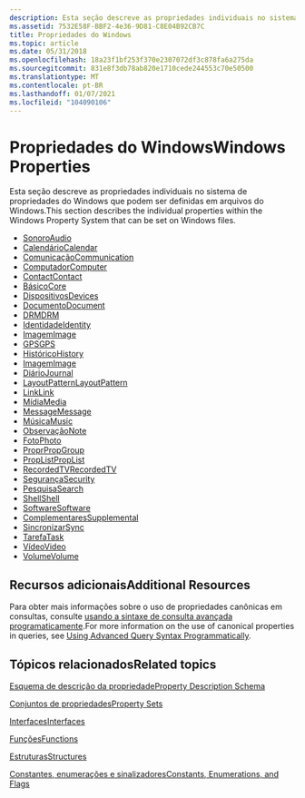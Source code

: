 ```yaml
---
description: Esta seção descreve as propriedades individuais no sistema de propriedades do Windows que podem ser definidas em arquivos do Windows.
ms.assetid: 7532E58F-BBF2-4e36-9D81-C8E04B92CB7C
title: Propriedades do Windows
ms.topic: article
ms.date: 05/31/2018
ms.openlocfilehash: 18a23f1bf253f370e2307072df3c878fa6a275da
ms.sourcegitcommit: 831e8f3db78ab820e1710cede244553c70e50500
ms.translationtype: MT
ms.contentlocale: pt-BR
ms.lasthandoff: 01/07/2021
ms.locfileid: "104090106"
---
```

# <a name="windows-properties"></a><span data-ttu-id="65e86-103">Propriedades do Windows</span><span class="sxs-lookup"><span data-stu-id="65e86-103">Windows Properties</span></span>

<span data-ttu-id="65e86-104">Esta seção descreve as propriedades individuais no sistema de propriedades do Windows que podem ser definidas em arquivos do Windows.</span><span class="sxs-lookup"><span data-stu-id="65e86-104">This section describes the individual properties within the Windows Property System that can be set on Windows files.</span></span>

-   [<span data-ttu-id="65e86-105">Sonoro</span><span class="sxs-lookup"><span data-stu-id="65e86-105">Audio</span></span>](audio-bumper.md)
-   [<span data-ttu-id="65e86-106">Calendário</span><span class="sxs-lookup"><span data-stu-id="65e86-106">Calendar</span></span>](calendar-bumper.md)
-   [<span data-ttu-id="65e86-107">Comunicação</span><span class="sxs-lookup"><span data-stu-id="65e86-107">Communication</span></span>](communication-bumper.md)
-   [<span data-ttu-id="65e86-108">Computador</span><span class="sxs-lookup"><span data-stu-id="65e86-108">Computer</span></span>](computer-bumper.md)
-   [<span data-ttu-id="65e86-109">Contact</span><span class="sxs-lookup"><span data-stu-id="65e86-109">Contact</span></span>](contact-bumper.md)
-   [<span data-ttu-id="65e86-110">Básico</span><span class="sxs-lookup"><span data-stu-id="65e86-110">Core</span></span>](core-bumper.md)
-   [<span data-ttu-id="65e86-111">Dispositivos</span><span class="sxs-lookup"><span data-stu-id="65e86-111">Devices</span></span>](devices-bumper.md)
-   [<span data-ttu-id="65e86-112">Documento</span><span class="sxs-lookup"><span data-stu-id="65e86-112">Document</span></span>](document-bumper.md)
-   [<span data-ttu-id="65e86-113">DRM</span><span class="sxs-lookup"><span data-stu-id="65e86-113">DRM</span></span>](drm-bumper.md)
-   [<span data-ttu-id="65e86-114">Identidade</span><span class="sxs-lookup"><span data-stu-id="65e86-114">Identity</span></span>](identity-buffer.md)
-   [<span data-ttu-id="65e86-115">Imagem</span><span class="sxs-lookup"><span data-stu-id="65e86-115">Image</span></span>](./props-system-imageparsingname.md)
-   [<span data-ttu-id="65e86-116">GPS</span><span class="sxs-lookup"><span data-stu-id="65e86-116">GPS</span></span>](gps-bumper.md)
-   [<span data-ttu-id="65e86-117">Histórico</span><span class="sxs-lookup"><span data-stu-id="65e86-117">History</span></span>](history-bumper.md)
-   [<span data-ttu-id="65e86-118">Imagem</span><span class="sxs-lookup"><span data-stu-id="65e86-118">Image</span></span>](image-bumper.md)
-   [<span data-ttu-id="65e86-119">Diário</span><span class="sxs-lookup"><span data-stu-id="65e86-119">Journal</span></span>](journal-bumper.md)
-   [<span data-ttu-id="65e86-120">LayoutPattern</span><span class="sxs-lookup"><span data-stu-id="65e86-120">LayoutPattern</span></span>](layoutpattern-bumper.md)
-   [<span data-ttu-id="65e86-121">Link</span><span class="sxs-lookup"><span data-stu-id="65e86-121">Link</span></span>](link-bumper.md)
-   [<span data-ttu-id="65e86-122">Mídia</span><span class="sxs-lookup"><span data-stu-id="65e86-122">Media</span></span>](media-bumper.md)
-   [<span data-ttu-id="65e86-123">Message</span><span class="sxs-lookup"><span data-stu-id="65e86-123">Message</span></span>](message-bumper.md)
-   [<span data-ttu-id="65e86-124">Música</span><span class="sxs-lookup"><span data-stu-id="65e86-124">Music</span></span>](music-bumper.md)
-   [<span data-ttu-id="65e86-125">Observação</span><span class="sxs-lookup"><span data-stu-id="65e86-125">Note</span></span>](note-bumper.md)
-   [<span data-ttu-id="65e86-126">Foto</span><span class="sxs-lookup"><span data-stu-id="65e86-126">Photo</span></span>](photo-bumper.md)
-   [<span data-ttu-id="65e86-127">Propr</span><span class="sxs-lookup"><span data-stu-id="65e86-127">PropGroup</span></span>](propgroup-bumper.md)
-   [<span data-ttu-id="65e86-128">PropList</span><span class="sxs-lookup"><span data-stu-id="65e86-128">PropList</span></span>](proplist-bumper.md)
-   [<span data-ttu-id="65e86-129">RecordedTV</span><span class="sxs-lookup"><span data-stu-id="65e86-129">RecordedTV</span></span>](recordedtv-bumper.md)
-   [<span data-ttu-id="65e86-130">Segurança</span><span class="sxs-lookup"><span data-stu-id="65e86-130">Security</span></span>](security-buffer.md)
-   [<span data-ttu-id="65e86-131">Pesquisa</span><span class="sxs-lookup"><span data-stu-id="65e86-131">Search</span></span>](search-bumper.md)
-   [<span data-ttu-id="65e86-132">Shell</span><span class="sxs-lookup"><span data-stu-id="65e86-132">Shell</span></span>](shell-bumper.md)
-   [<span data-ttu-id="65e86-133">Software</span><span class="sxs-lookup"><span data-stu-id="65e86-133">Software</span></span>](software-bumper.md)
-   [<span data-ttu-id="65e86-134">Complementares</span><span class="sxs-lookup"><span data-stu-id="65e86-134">Supplemental</span></span>](supplemental-bumper.md)
-   [<span data-ttu-id="65e86-135">Sincronizar</span><span class="sxs-lookup"><span data-stu-id="65e86-135">Sync</span></span>](sync-bumper.md)
-   [<span data-ttu-id="65e86-136">Tarefa</span><span class="sxs-lookup"><span data-stu-id="65e86-136">Task</span></span>](task-bumper.md)
-   [<span data-ttu-id="65e86-137">Vídeo</span><span class="sxs-lookup"><span data-stu-id="65e86-137">Video</span></span>](video-bumper.md)
-   [<span data-ttu-id="65e86-138">Volume</span><span class="sxs-lookup"><span data-stu-id="65e86-138">Volume</span></span>](volume-bumper.md)

## <a name="additional-resources"></a><span data-ttu-id="65e86-139">Recursos adicionais</span><span class="sxs-lookup"><span data-stu-id="65e86-139">Additional Resources</span></span>

<span data-ttu-id="65e86-140">Para obter mais informações sobre o uso de propriedades canônicas em consultas, consulte [usando a sintaxe de consulta avançada programaticamente](../search/-search-3x-advancedquerysyntax.md).</span><span class="sxs-lookup"><span data-stu-id="65e86-140">For more information on the use of canonical properties in queries, see [Using Advanced Query Syntax Programmatically](../search/-search-3x-advancedquerysyntax.md).</span></span>

## <a name="related-topics"></a><span data-ttu-id="65e86-141">Tópicos relacionados</span><span class="sxs-lookup"><span data-stu-id="65e86-141">Related topics</span></span>

<dl> <dt>

[<span data-ttu-id="65e86-142">Esquema de descrição da propriedade</span><span class="sxs-lookup"><span data-stu-id="65e86-142">Property Description Schema</span></span>](property-description-schema.md)
</dt> <dt>

[<span data-ttu-id="65e86-143">Conjuntos de propriedades</span><span class="sxs-lookup"><span data-stu-id="65e86-143">Property Sets</span></span>](property-sets.md)
</dt> <dt>

[<span data-ttu-id="65e86-144">Interfaces</span><span class="sxs-lookup"><span data-stu-id="65e86-144">Interfaces</span></span>](interfaces.md)
</dt> <dt>

[<span data-ttu-id="65e86-145">Funções</span><span class="sxs-lookup"><span data-stu-id="65e86-145">Functions</span></span>](functions.md)
</dt> <dt>

[<span data-ttu-id="65e86-146">Estruturas</span><span class="sxs-lookup"><span data-stu-id="65e86-146">Structures</span></span>](structures.md)
</dt> <dt>

[<span data-ttu-id="65e86-147">Constantes, enumerações e sinalizadores</span><span class="sxs-lookup"><span data-stu-id="65e86-147">Constants, Enumerations, and Flags</span></span>](constants--enumerations--and-flags.md)
</dt> </dl>

 

 
